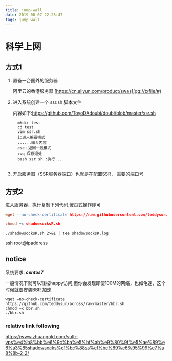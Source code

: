 ```yaml
---
title: jump-wall
date: 2019-08-07 22:28:47
tags: jump wall
---
```

# 科学上网

## 方式1

1. 置备一台国外的服务器

   阿里云的香港服务器  [https://cn.aliyun.com/product/swas](qq://txfile/#)

2. 进入系统创建一个 ssr.sh 脚本文件

   内容如下:https://github.com/ToyoDAdoubi/doubi/blob/master/ssr.sh
   
   ```
     mkdir test
     cd test 
     vim ssr.sh
     i:进入编辑模式
     ......输入内容
     ese：返回一般模式
     :wq 保存退处
     bash ssr.sh :执行...
     
   ```
   
3. 开启服务器（SSR服务器端口）也就是在配置SSR， 需要的端口号



## 方式2
进入服务器，执行复制下列代码,傻瓜式操作即可
```l
wget --no-check-certificate https://raw.githubusercontent.com/teddysun/shadowsocks_install/master/shadowsocksR.sh

chmod +x shadowsocksR.sh

./shadowsocksR.sh 2>&1 | tee shadowsocksR.log
```

ssh root@ipaddress

## notice
系统要求: ***centos7***

一般情况下就可以轻松happy访问,但你会发现即使100M的网络，也如龟速，这个时候就要安装BBR 加速.
```
wget –no-check-certificate https://github.com/teddysun/across/raw/master/bbr.sh 
chmod +x bbr.sh 
./bbr.sh
```

### relative link following

https://www.zhuangold.com/vultr-vps%e4%b8%bb%e6%9c%ba%e5%bf%ab%e9%80%9f%e5%ae%89%e8%a3%85shadowsocks%ef%bc%88ss%ef%bc%89%e6%95%99%e7%a8%8b-2-2/










